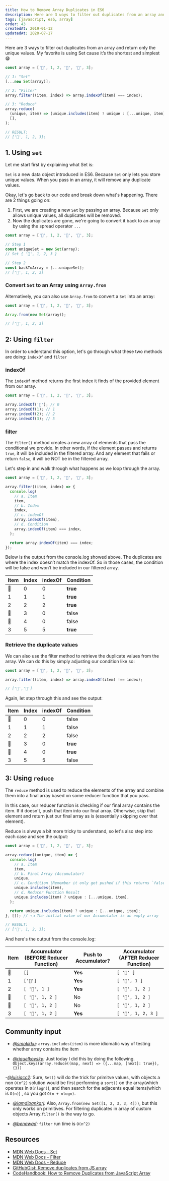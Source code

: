 ```yaml
---
title: How to Remove Array Duplicates in ES6
description: Here are 3 ways to filter out duplicates from an array and return only the unique values.
tags: [javascript, es6, array]
order: 43
createdAt: 2019-01-12
updatedAt: 2020-07-17
---
```


Here are 3 ways to filter out duplicates from an array and return only the unique values. My favorite is using Set cause it’s the shortest and simplest 😁

```javascript
const array = ['🐑', 1, 2, '🐑', '🐑', 3];

// 1: "Set"
[...new Set(array)];

// 2: "Filter"
array.filter((item, index) => array.indexOf(item) === index);

// 3: "Reduce"
array.reduce(
  (unique, item) => (unique.includes(item) ? unique : [...unique, item]),
  [],
);

// RESULT:
// ['🐑', 1, 2, 3];
```

<markdown-toc></markdown-toc>

## 1. Using `set`

Let me start first by explaining what Set is:

`Set` is a new data object introduced in ES6. Because `Set` only lets you store unique values. When you pass in an array, it will remove any duplicate values.

Okay, let's go back to our code and break down what's happening. There are 2 things going on:

1. First, we are creating a new `Set` by passing an array. Because `Set` only allows unique values, all duplicates will be removed.
2. Now the duplicates are gone, we're going to convert it back to an array by using the spread operator `...`

```javascript
const array = ['🐑', 1, 2, '🐑', '🐑', 3];

// Step 1
const uniqueSet = new Set(array);
// Set { '🐑', 1, 2, 3 }

// Step 2
const backToArray = [...uniqueSet];
// ['🐑', 1, 2, 3]
```

### Convert `Set` to an Array using `Array.from`

Alternatively, you can also use `Array.from` to convert a `Set` into an array:

```javascript
const array = ['🐑', 1, 2, '🐑', '🐑', 3];

Array.from(new Set(array));

// ['🐑', 1, 2, 3]
```

## 2: Using `filter`

In order to understand this option, let's go through what these two methods are doing: `indexOf` and `filter`

### indexOf

The `indexOf` method returns the first index it finds of the provided element from our array.

```javascript
const array = ['🐑', 1, 2, '🐑', '🐑', 3];

array.indexOf('🐑'); // 0
array.indexOf(1); // 1
array.indexOf(2); // 2
array.indexOf(3); // 5
```

### filter

The `filter()` method creates a new array of elements that pass the conditional we provide. In other words, if the element passes and returns `true`, it will be included in the filtered array. And any element that fails or return `false`, it will be NOT be in the filtered array.

Let's step in and walk through what happens as we loop through the array.

```javascript
const array = ['🐑', 1, 2, '🐑', '🐑', 3];

array.filter((item, index) => {
  console.log(
    // a. Item
    item,
    // b. Index
    index,
    // c. indexOf
    array.indexOf(item),
    // d. Condition
    array.indexOf(item) === index,
  );

  return array.indexOf(item) === index;
});
```

Below is the output from the console.log showed above. The duplicates are where the index doesn’t match the indexOf. So in those cases, the condition will be false and won’t be included in our filtered array.

| Item | Index | indexOf | Condition |
| ---- | ----- | ------- | --------- |
| 🐑   | 0     | 0       | **true**  |
| 1    | 1     | 1       | **true**  |
| 2    | 2     | 2       | **true**  |
| 🐑   | 3     | 0       | false     |
| 🐑   | 4     | 0       | false     |
| 3    | 5     | 5       | **true**  |

### Retrieve the duplicate values

We can also use the filter method to retrieve the duplicate values from the array. We can do this by simply adjusting our condition like so:

```javascript
const array = ['🐑', 1, 2, '🐑', '🐑', 3];

array.filter((item, index) => array.indexOf(item) !== index);

// ['🐑','🐑']
```

Again, let step through this and see the output:

| Item | Index | indexOf | Condition |
| ---- | ----- | ------- | --------- |
| 🐑   | 0     | 0       | false     |
| 1    | 1     | 1       | false     |
| 2    | 2     | 2       | false     |
| 🐑   | 3     | 0       | **true**  |
| 🐑   | 4     | 0       | **true**  |
| 3    | 5     | 5       | false     |

## 3: Using `reduce`

The `reduce` method is used to reduce the elements of the array and combine them into a final array based on some reducer function that you pass.

In this case, our reducer function is checking if our final array contains the item. If it doesn't, push that item into our final array. Otherwise, skip that element and return just our final array as is (essentially skipping over that element).

Reduce is always a bit more tricky to understand, so let's also step into each case and see the output:

```javascript
const array = ['🐑', 1, 2, '🐑', '🐑', 3];

array.reduce((unique, item) => {
  console.log(
    // a. Item
    item,
    // b. Final Array (Accumulator)
    unique,
    // c. Condition (Remember it only get pushed if this returns `false`)
    unique.includes(item),
    // d. Reducer Function Result
    unique.includes(item) ? unique : [...unique, item],
  );

  return unique.includes(item) ? unique : [...unique, item];
}, []); // 👈 The initial value of our Accumulator is an empty array

// RESULT:
// ['🐑', 1, 2, 3];
```

And here's the output from the console.log:

| Item | Accumulator (BEFORE Reducer Function) | Push to Accumulator? | Accumulator (AFTER Reducer Function) |
| ---- | ------------------------------------- | -------------------- | ------------------------------------ |
| 🐑   | `[]`                                  | **Yes**              | `[ '🐑' ]`                           |
| 1    | `['🐑']`                              | **Yes**              | `[ '🐑', 1 ]`                        |
| 2    | `[ '🐑', 1 ]`                         | **Yes**              | `[ '🐑', 1, 2 ]`                     |
| 🐑   | `[ '🐑', 1, 2 ]`                      | No                   | `[ '🐑', 1, 2 ]`                     |
| 🐑   | `[ '🐑', 1, 2 ]`                      | No                   | `[ '🐑', 1, 2 ]`                     |
| 3    | `[ '🐑', 1, 2 ]`                      | **Yes**              | `[ '🐑', 1, 2, 3 ]`                  |

## Community input

- _[@smokkku](https://twitter.com/smokkku/status/1291417466577522688?s=21):_ `array.includes(item)` is more idiomatic way of testing whether array contains the item

- _[@riquelkovsky](https://twitter.com/riquelkovsky/status/1291541963573989377?s=21):_ Just today I did this by doing the following.
  `Object.keys(array.reduce((map, next) => ({...map, [next]: true}), {}))`

-_[@luisiacc2](https://twitter.com/luisiacc2/status/1291407146660311040?s=21):_ Sure, `Set()` will do the trick for primitve values, with objects a non `O(n^2)` solution would be first performing a `sort()` on the array(which operates in `O(nlogn)`), and then search for the adjacents equal items(which is `O(n)`) , so you got `O(n + nlogn)`.

- _[@iamdipankarj](https://twitter.com/iamdipankarj/status/1291395731639562246?s=21):_ Also, `Array.from(new Set([1, 2, 3, 3, 4]))`, but this only works on primitives. For filtering duplicates in array of custom objects Array.`filter()` is the way to go.

- _[@benawad](https://twitter.com/benawad/status/1291398037810683904?s=21):_ `filter` run time is `O(n^2)`

## Resources

- [MDN Web Docs - Set](https://developer.mozilla.org/en-US/docs/Web/JavaScript/Reference/Global_Objects/Set)
- [MDN Web Docs - Filter](https://developer.mozilla.org/en-US/docs/Web/JavaScript/Reference/Global_Objects/Array/filter)
- [MDN Web Docs - Reduce](https://developer.mozilla.org/en-US/docs/Web/JavaScript/Reference/Global_Objects/Array/reduce)
- [GitHubGist: Remove duplicates from JS array](https://gist.github.com/telekosmos/3b62a31a5c43f40849bb)
- [CodeHandbook: How to Remove Duplicates from JavaScript Array](https://codehandbook.org/how-to-remove-duplicates-from-javascript-array/)
